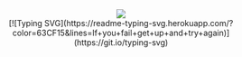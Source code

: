 
<div align="center">
<img src='https://grafikart.fr/uploads/attachments/2023/laravel-eloquent-6426f92444ea0127887452.jpg'>
  
</div>
<div id="badges"  align="center">
[![Typing SVG](https://readme-typing-svg.herokuapp.com/?color=63CF15&lines=If+you+fail+get+up+and+try+again)](https://git.io/typing-svg)
  </div>







